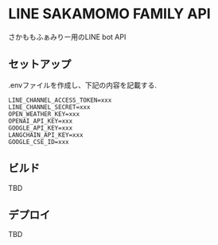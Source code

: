 # LINE SAKAMOMO FAMILY API

さかももふぁみりー用のLINE bot API

## セットアップ

.envファイルを作成し、下記の内容を記載する.

```
LINE_CHANNEL_ACCESS_TOKEN=xxx
LINE_CHANNEL_SECRET=xxx
OPEN_WEATHER_KEY=xxx
OPENAI_API_KEY=xxx
GOOGLE_API_KEY=xxx
LANGCHAIN_API_KEY=xxx
GOOGLE_CSE_ID=xxx
```

## ビルド

TBD

## デプロイ

TBD
